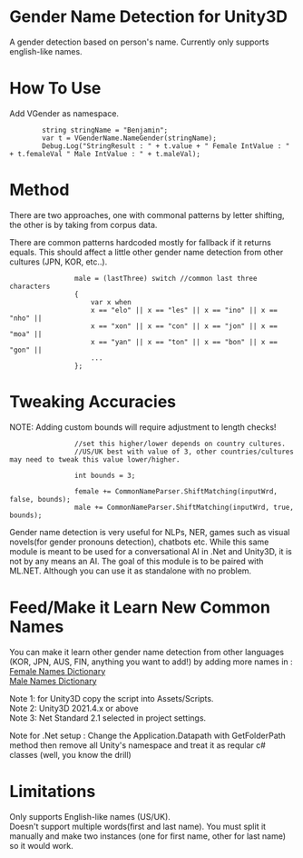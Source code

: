 # Gender Name Detection for Unity3D
A gender detection based on person's name. Currently only supports english-like names.  

  
# How To Use  
Add VGender as namespace. 

            string stringName = "Benjamin";
            var t = VGenderName.NameGender(stringName);
            Debug.Log("StringResult : " + t.value + " Female IntValue : " + t.femaleVal " Male IntValue : " + t.maleVal);


# Method  
There are two approaches, one with commonal patterns by letter shifting, the other is by taking from corpus data.  
  
There are common patterns hardcoded mostly for fallback if it returns equals. This should affect a little other gender name detection from other cultures (JPN, KOR, etc..).  
```
                male = (lastThree) switch //common last three characters
                {
                    var x when
                    x == "elo" || x == "les" || x == "ino" || x == "nho" ||
                    x == "xon" || x == "con" || x == "jon" || x == "moa" ||
                    x == "yan" || x == "ton" || x == "bon" || x == "gon" ||
                    ...
                };
```  
# Tweaking Accuracies  
NOTE: Adding custom bounds will require adjustment to length checks!
```
                //set this higher/lower depends on country cultures. 
                //US/UK best with value of 3, other countries/cultures may need to tweak this value lower/higher.  
                
                int bounds = 3; 
                
                female += CommonNameParser.ShiftMatching(inputWrd, false, bounds);
                male += CommonNameParser.ShiftMatching(inputWrd, true, bounds);
```
Gender name detection is very useful for NLPs, NER, games such as visual novels(for gender pronouns detection), chatbots etc.
While this same module is meant to be used for a conversational AI in .Net and Unity3D, it is not by any means an AI. The goal of this module is to be paired with ML.NET. Although you can use it as standalone with no problem.   
  
# Feed/Make it Learn New Common Names  
You can make it learn other gender name detection from other languages (KOR, JPN, AUS, FIN, anything you want to add!) by adding more names in :  
[Female Names Dictionary](https://github.com/breadnone/Gender-Name-Detection-for-.Net-and-Unity3D/blob/main/Velvie_AI/velvie-genderName/commonFemaleNames.txt)  
[Male Names Dictionary](https://github.com/breadnone/Gender-Name-Detection-for-.Net-and-Unity3D/blob/main/Velvie_AI/velvie-genderName/commonMaleNames.txt)  
  
Note 1: for Unity3D copy the script into Assets/Scripts.  
Note 2: Unity3D 2021.4.x or above  
Note 3: Net Standard 2.1 selected in project settings.  
  
Note for .Net setup : Change the Application.Datapath with GetFolderPath method then remove all Unity's namespace and treat it as reqular c# classes (well, you know the drill)
  
# Limitations  
Only supports English-like names (US/UK).  
Doesn't support multiple words(first and last name). You must split it manually and make two instances (one for first name, other for last name) so it would work.

